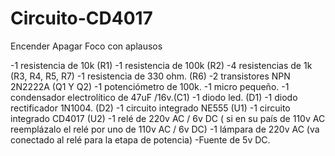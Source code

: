 # Circuito-CD4017
Encender Apagar Foco con aplausos

-1 resistencia de 10k (R1)
-1 resistencia de 100k (R2)
-4 resistencias de 1k (R3, R4, R5, R7)
-1 resistencia de 330 ohm. (R6)
-2 transistores NPN 2N2222A (Q1 Y Q2)
-1 potenciómetro de 100k.
-1 micro pequeño.
-1 condensador electrolítico de 47uF /16v.(C1)
-1 diodo led. (D1)
-1 diodo rectificador 1N1004. (D2)
-1 circuito integrado NE555 (U1)
-1 circuito integrado CD4017 (U2)
-1 relé de 220v AC / 6v DC ( si en su país de 110v AC reemplázalo el relé por uno de 110v AC / 6v DC)
-1 lámpara de 220v AC (va conectado al relé para la etapa de potencia)
-Fuente de 5v DC.
